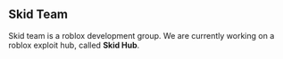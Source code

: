 ## Skid Team 
Skid team is a roblox development group. We are currently working on a roblox exploit hub, called **Skid Hub**. 
